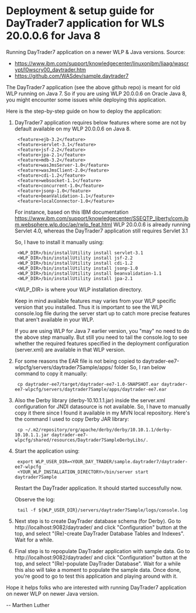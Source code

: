 # Deployment &amp; setup guide for DayTrader7 application for WLS 20.0.0.6 for Java 8

Running DayTrader7 application on a newer WLP & Java versions.
Source:
- https://www.ibm.com/support/knowledgecenter/linuxonibm/liaag/wascrypt/l0wscry00_daytrader.htm
- https://github.com/WASdev/sample.daytrader7

The DayTrader7 application (see the above github repo) is meant for old WLP running on Java 7. 
So if you are using WLP 20.0.0.6 on Oracle Java 8, you might encounter some issues while deploying this application.

Here is the step-by-step guide on how to deploy the application:
1) DayTrader7 application requires below features where some are not by default available on my WLP 20.0.0.6 on Java 8.

        <feature>ejb-3.2</feature>
        <feature>servlet-3.1</feature>
        <feature>jsf-2.2</feature>
        <feature>jpa-2.1</feature>
        <feature>mdb-3.2</feature>
        <feature>wasJmsServer-1.0</feature>
        <feature>wasJmsClient-2.0</feature>
        <feature>cdi-1.2</feature>
        <feature>websocket-1.1</feature>
        <feature>concurrent-1.0</feature>
        <feature>jsonp-1.0</feature>
        <feature>beanValidation-1.1</feature>
        <feature>localConnector-1.0</feature>

   For instance, based on this IBM documentation https://www.ibm.com/support/knowledgecenter/SSEQTP_liberty/com.ibm.websphere.wlp.doc/ae/rwlp_feat.html
   WLP 20.0.0.6 is already running Servlet 4.0, whereas the DayTrader7 application still requires Servlet 3.1

   So, I have to install it manually using:
   
        <WLP_DIR>/bin/installUtility install servlet-3.1
        <WLP_DIR>/bin/installUtility install jsf-2.2
        <WLP_DIR>/bin/installUtility install cdi-1.2
        <WLP_DIR>/bin/installUtility install jsonp-1.0
        <WLP_DIR>/bin/installUtility install beanvalidation-1.1
        <WLP_DIR>/bin/installUtility install jpa-2.1

   <WLP_DIR> is where your WLP installation directory.
   
   Keep in mind available features may varies from your WLP specific version that you installed.
   Thus it is important to see the WLP console.log file during the server start up to catch more precise features that aren't available in your WLP.

   If you are using WLP for Java 7 earlier version, you "may" no need to do the above step manually.
   But still you need to tail the console.log to see whether the required features specified in the deployment configuration (server.xml) are available in that WLP version.


2) For some reasons the EAR file is not being copied to daytrader-ee7-wlpcfg/servers/daytrader7Sample/apps/ folder
   So, I ran below command to copy it manually:
   
        cp daytrader-ee7/target/daytrader-ee7-1.0-SNAPSHOT.ear daytrader-ee7-wlpcfg/servers/daytrader7Sample/apps/daytrader-ee7.ear


3) Also the Derby library (derby-10.10.1.1.jar) inside the server.xml configuration for JNDI datasource is not available.
   So, I have to manually copy it there since I found it available in my MVN local repository.
   Here's the command I used to copy Derby JAR library:
   
        cp ~/.m2/repository/org/apache/derby/derby/10.10.1.1/derby-10.10.1.1.jar daytrader-ee7-wlpcfg/shared/resources/Daytrader7SampleDerbyLibs/.


4) Start the application using:

        export WLP_USER_DIR=<YOUR_DAY_TRADER/sample.daytrader7/daytrader-ee7-wlpcfg
        <YOUR_WLP_INSTALLATION_DIRECTORY>/bin/server start daytrader7Sample

   Restart the DayTrader application. It should started successfully now.

   Observe the log:
   
        tail -f ${WLP_USER_DIR}/servers/daytrader7Sample/logs/console.log


5) Next step is to create DayTrader database schema (for Derby). Go to http://localhost:9082/daytrader/ and click "Configuration" button at the top, and select "(Re)-create  DayTrader Database Tables and Indexes".
   Wait for a while.


6) Final step is to repopulate DayTrader application with sample data. Go to http://localhost:9082/daytrader/ and click "Configuration" button at the top, and select "(Re)-populate  DayTrader Database".
   Wait for a while this also will take a moment to populate the sample data.
   Once done, you're good to go to test this application and playing around with it.


Hope it helps folks who are interested with running DayTrader7 application on newer WLP on newer Java version.

-- Marthen Luther

